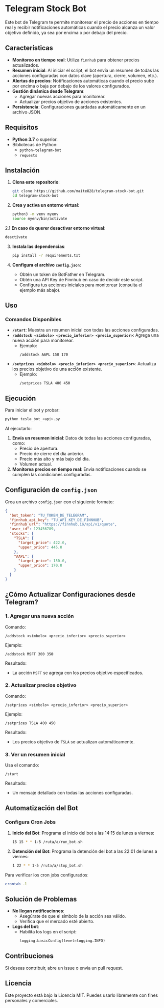 
# Telegram Stock Bot

Este bot de Telegram te permite monitorear el precio de acciones en tiempo real y recibir notificaciones automáticas cuando el precio alcanza un valor objetivo definido, ya sea por encima o por debajo del precio.

## Características

- **Monitoreo en tiempo real**: Utiliza `finnhub` para obtener precios actualizados.
- **Resumen inicial**: Al iniciar el script, el bot envía un resumen de todas las acciones configuradas con datos clave (apertura, cierre, volumen, etc.).
- **Alertas de precios**: Notificaciones automáticas cuando el precio sube por encima o baja por debajo de los valores configurados.
- **Gestión dinámica desde Telegram**:
  - Agregar nuevas acciones para monitorear.
  - Actualizar precios objetivo de acciones existentes.
- **Persistencia**: Configuraciones guardadas automáticamente en un archivo JSON.

## Requisitos

- **Python 3.7** o superior.
- Bibliotecas de Python:
  - `python-telegram-bot`
  - `requests`

## Instalación

1. **Clona este repositorio**:
   ```bash
   git clone https://github.com/maite828/telegram-stock-bot.git
   cd telegram-stock-bot
   ```

2. **Crea y activa un entorno virtual**:
   ```bash
   python3 -m venv myenv
   source myenv/bin/activate
   ```
2.1 **En caso de querer desactivar entorno virtual**:
   ```bash
   deactivate
   ```

3. **Instala las dependencias**:
   ```bash
   pip install -r requirements.txt
   ```

4. **Configura el archivo `config.json`**:
   - Obtén un token de BotFather en Telegram.
   - Obtén una API Key de Finnhub en caso de decidir este script. 
   - Configura tus acciones iniciales para monitorear (consulta el ejemplo más abajo).

## Uso

### Comandos Disponibles

- **`/start`**: Muestra un resumen inicial con todas las acciones configuradas.
- **`/addstock <símbolo> <precio_inferior> <precio_superior>`**: Agrega una nueva acción para monitorear.
  - Ejemplo:
    ```plaintext
    /addstock AAPL 150 170
    ```
- **`/setprices <símbolo> <precio_inferior> <precio_superior>`**: Actualiza los precios objetivo de una acción existente.
  - Ejemplo:
    ```plaintext
    /setprices TSLA 400 450
    ```

## Ejecución

Para iniciar el bot y probar:
```bash
python tesla_bot_<api>.py
```

Al ejecutarlo:
1. **Envía un resumen inicial**: Datos de todas las acciones configuradas, como:
   - Precio de apertura.
   - Precio de cierre del día anterior.
   - Precio más alto y más bajo del día.
   - Volumen actual.
2. **Monitorea precios en tiempo real**: Envía notificaciones cuando se cumplen las condiciones configuradas.

## Configuración de `config.json`

Crea un archivo `config.json` con el siguiente formato:

```json
{
  "bot_token": "TU_TOKEN_DE_TELEGRAM",
  "finnhub_api_key": "TU_API_KEY_DE_FINNHUB",
  "finnhub_url": "https://finnhub.io/api/v1/quote",
  "user_id": 123456789,
  "stocks": {
    "TSLA": {
      "target_price": 422.0,
      "upper_price": 445.0
    },
    "AAPL": {
      "target_price": 150.0,
      "upper_price": 170.0
    }
  }
}
```

## ¿Cómo Actualizar Configuraciones desde Telegram?

### 1. **Agregar una nueva acción**
Comando:
```plaintext
/addstock <símbolo> <precio_inferior> <precio_superior>
```
Ejemplo:
```plaintext
/addstock MSFT 300 350
```
Resultado:
- La acción `MSFT` se agrega con los precios objetivo especificados.

### 2. **Actualizar precios objetivo**
Comando:
```plaintext
/setprices <símbolo> <precio_inferior> <precio_superior>
```
Ejemplo:
```plaintext
/setprices TSLA 400 450
```
Resultado:
- Los precios objetivo de `TSLA` se actualizan automáticamente.

### 3. **Ver un resumen inicial**
Usa el comando:
```plaintext
/start
```
Resultado:
- Un mensaje detallado con todas las acciones configuradas.

## Automatización del Bot

### Configura Cron Jobs
1. **Inicio del Bot**:
   Programa el inicio del bot a las 14:15 de lunes a viernes:
   ```bash
   15 15 * * 1-5 /ruta/a/run_bot.sh
   ```

2. **Detención del Bot**:
   Programa la detención del bot a las 22:01 de lunes a viernes:
   ```bash
   1 22 * * 1-5 /ruta/a/stop_bot.sh
   ```

Para verificar los cron jobs configurados:
```bash
crontab -l
```

## Solución de Problemas

- **No llegan notificaciones**:
  - Asegúrate de que el símbolo de la acción sea válido.
  - Verifica que el mercado esté abierto.
- **Logs del bot**:
  - Habilita los logs en el script:
    ```python
    logging.basicConfig(level=logging.INFO)
    ```

## Contribuciones

Si deseas contribuir, abre un issue o envía un pull request.

## Licencia

Este proyecto está bajo la Licencia MIT. Puedes usarlo libremente con fines personales y comerciales.

